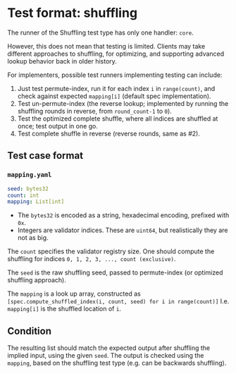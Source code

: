 # Test format: shuffling

The runner of the Shuffling test type has only one handler: `core`.

However, this does not mean that testing is limited.
Clients may take different approaches to shuffling, for optimizing,
and supporting advanced lookup behavior back in older history.

For implementers, possible test runners implementing testing can include:

1. Just test permute-index, run it for each index `i` in `range(count)`, and check against expected `mapping[i]` (default spec implementation).
2. Test un-permute-index (the reverse lookup; implemented by running the shuffling rounds in reverse, from `round_count-1` to `0`).
3. Test the optimized complete shuffle, where all indices are shuffled at once; test output in one go.
4. Test complete shuffle in reverse (reverse rounds, same as #2).

## Test case format

### `mapping.yaml`

```yaml
seed: bytes32
count: int
mapping: List[int]
```

- The `bytes32` is encoded as a string, hexadecimal encoding, prefixed with `0x`.
- Integers are validator indices. These are `uint64`, but realistically they are not as big.

The `count` specifies the validator registry size. One should compute the shuffling for indices `0, 1, 2, 3, ..., count (exclusive)`.

The `seed` is the raw shuffling seed, passed to permute-index (or optimized shuffling approach).

The `mapping` is a look up array, constructed as `[spec.compute_shuffled_index(i, count, seed) for i in range(count)]`
I.e. `mapping[i]` is the shuffled location of `i`.

## Condition

The resulting list should match the expected output after shuffling the implied input, using the given `seed`.
The output is checked using the `mapping`, based on the shuffling test type (e.g. can be backwards shuffling).
